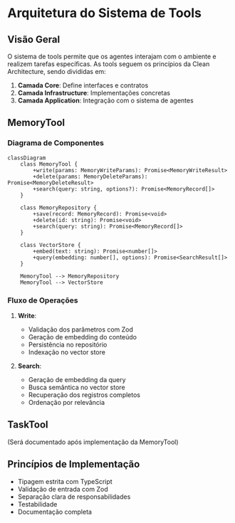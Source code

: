 # Arquitetura do Sistema de Tools

## Visão Geral

O sistema de tools permite que os agentes interajam com o ambiente e realizem tarefas específicas. As tools seguem os princípios da Clean Architecture, sendo divididas em:

1. **Camada Core**: Define interfaces e contratos
2. **Camada Infrastructure**: Implementações concretas
3. **Camada Application**: Integração com o sistema de agentes

## MemoryTool

### Diagrama de Componentes

```mermaid
classDiagram
    class MemoryTool {
        +write(params: MemoryWriteParams): Promise<MemoryWriteResult>
        +delete(params: MemoryDeleteParams): Promise<MemoryDeleteResult>
        +search(query: string, options?): Promise<MemoryRecord[]>
    }

    class MemoryRepository {
        +save(record: MemoryRecord): Promise<void>
        +delete(id: string): Promise<void>
        +search(query: string): Promise<MemoryRecord[]>
    }

    class VectorStore {
        +embed(text: string): Promise<number[]>
        +query(embedding: number[], options): Promise<SearchResult[]>
    }

    MemoryTool --> MemoryRepository
    MemoryTool --> VectorStore
```

### Fluxo de Operações

1. **Write**:
   - Validação dos parâmetros com Zod
   - Geração de embedding do conteúdo
   - Persistência no repositório
   - Indexação no vector store

2. **Search**:
   - Geração de embedding da query
   - Busca semântica no vector store
   - Recuperação dos registros completos
   - Ordenação por relevância

## TaskTool

(Será documentado após implementação da MemoryTool)

## Princípios de Implementação

- Tipagem estrita com TypeScript
- Validação de entrada com Zod
- Separação clara de responsabilidades
- Testabilidade
- Documentação completa
